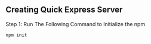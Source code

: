 ## Creating Quick Express Server 

Step 1: Run The Following Command to Initialize the npm

```
npm init
```
